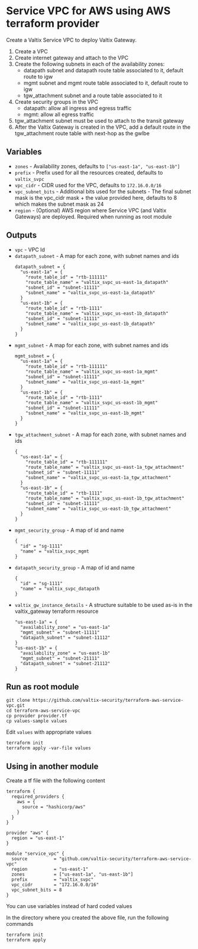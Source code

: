 # Service VPC for AWS using AWS terraform provider

Create a Valtix Service VPC to deploy Valtix Gateway.

1. Create a VPC
1. Create internet gateway and attach to the VPC
1. Create the following subnets in each of the availability zones:
    * datapath subnet and datapath route table associated to it, default route to igw
    * mgmt subnet and mgmt route table associated to it, default route to igw
    * tgw_attachment subnet and a route table associated to it
1. Create security groups in the VPC
    * datapath: allow all ingress and egress traffic
    * mgmt: allow all egress traffic
1. tgw_attachment subnet must be used to attach to the transit gateway
1. After the Valtix Gateway is created in the VPC, add a default route in the tgw_attachment route table with next-hop as the gwlbe


## Variables
* `zones` - Availability zones, defaults to `["us-east-1a", "us-east-1b"]`
* `prefix` - Prefix used for all the resources created, defaults to `valtix_svpc`
* `vpc_cidr` - CIDR used for the VPC, defaults to `172.16.0.0/16`
* `vpc_subnet_bits` - Additional bits used for the subnets - The final subnet mask is the vpc_cidr mask + the value provided here, defaults to 8 which makes the subnet mask as 24
* `region` - (Optional) AWS region where Service VPC (and Valtix Gateways) are deployed. Required when running as root module

## Outputs
* `vpc` - VPC Id
* `datapath_subnet` - A map for each zone, with subnet names and ids
    ```
    datapath_subnet = {
      "us-east-1a" = {
        "route_table_id" = "rtb-111111"
        "route_table_name" = "valtix_svpc_us-east-1a_datapath"
        "subnet_id" = "subnet-11111"
        "subnet_name" = "valtix_svpc_us-east-1a_datapath"
      }
      "us-east-1b" = {
        "route_table_id" = "rtb-1111"
        "route_table_name" = "valtix_svpc_us-east-1b_datapath"
        "subnet_id" = "subnet-11111"
        "subnet_name" = "valtix_svpc_us-east-1b_datapath"
      }
    }
    ```
* `mgmt_subnet` - A map for each zone, with subnet names and ids
    ```
    mgmt_subnet = {
      "us-east-1a" = {
        "route_table_id" = "rtb-111111"
        "route_table_name" = "valtix_svpc_us-east-1a_mgmt"
        "subnet_id" = "subnet-11111"
        "subnet_name" = "valtix_svpc_us-east-1a_mgmt"
      }
      "us-east-1b" = {
        "route_table_id" = "rtb-1111"
        "route_table_name" = "valtix_svpc_us-east-1b_mgmt"
        "subnet_id" = "subnet-11111"
        "subnet_name" = "valtix_svpc_us-east-1b_mgmt"
      }
    }
    ```
* `tgw_attachment_subnet` - A map for each zone, with subnet names and ids
    ```
    {
      "us-east-1a" = {
        "route_table_id" = "rtb-111111"
        "route_table_name" = "valtix_svpc_us-east-1a_tgw_attachment"
        "subnet_id" = "subnet-11111"
        "subnet_name" = "valtix_svpc_us-east-1a_tgw_attachment"
      }
      "us-east-1b" = {
        "route_table_id" = "rtb-1111"
        "route_table_name" = "valtix_svpc_us-east-1b_tgw_attachment"
        "subnet_id" = "subnet-11111"
        "subnet_name" = "valtix_svpc_us-east-1b_tgw_attachment"
      }
    }
    ```
* `mgmt_security_group` - A map of id and name
    ```
    {
      "id" = "sg-1111"
      "name" = "valtix_svpc_mgmt
    }
    ```
* `datapath_security_group` - A map of id and name
    ```
    {
      "id" = "sg-1111"
      "name" = "valtix_svpc_datapath
    }
    ```
* `valtix_gw_instance_details` - A structure suitable to be used as-is in the valtix_gateway terraform resource
    ```
    "us-east-1a" = {
      "availability_zone" = "us-east-1a"
      "mgmt_subnet" = "subnet-11111"
      "datapath_subnet" = "subnet-11112"
    }
    "us-east-1b" = {
      "availability_zone" = "us-east-1b"
      "mgmt_subnet" = "subnet-21111"
      "datapath_subnet" = "subnet-21112"
    }
    ```

## Run as root module

```
git clone https://github.com/valtix-security/terraform-aws-service-vpc.git
cd terraform-aws-service-vpc
cp provider provider.tf
cp values-sample values
```

Edit `values` with appropriate values

```
terraform init
terraform apply -var-file values
```

## Using in another module

Create a tf file with the following content

```hcl
terraform {
  required_providers {
    aws = {
      source = "hashicorp/aws"
    }
  }
}

provider "aws" {
  region = "us-east-1"
}

module "service_vpc" {
  source          = "github.com/valtix-security/terraform-aws-service-vpc"
  region          = "us-east-1"
  zones           = ["us-east-1a", "us-east-1b"]
  prefix          = "valtix_svpc"
  vpc_cidr        = "172.16.0.0/16"
  vpc_subnet_bits = 8
}
```

You can use variables instead of hard coded values

In the directory where you created the above file, run the following commands

```
terraform init
terraform apply
```
